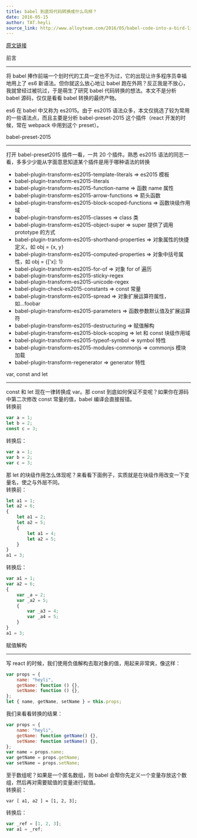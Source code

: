 ```yaml
---
title: babel 到底将代码转换成什么鸟样？
date: 2016-05-15
author: TAT.heyli
source_link: http://www.alloyteam.com/2016/05/babel-code-into-a-bird-like/
---
```


<!-- {% raw %} - for jekyll -->

[原文链接](https://github.com/lcxfs1991/blog/issues/9)

前言  

* * *

将 babel 捧作前端一个划时代的工具一定也不为过，它的出现让许多程序员幸福地用上了 es6 新语法。但你就这么放心地让 babel 跑在外网？反正我是不放心，我就曾经过被坑过，于是萌生了研究 babel 代码转换的想法。本文不是分析 babel 源码，仅仅是看看 babel 转换的最终产物。

es6 在 babel 中又称为 es2015。由于 es2015 语法众多，本文仅挑选了较为常用的一些语法点，而且主要是分析 babel-preset-2015 这个插件（react 开发的时候，常在 webpack 中用到这个 preset）。

babel-preset-2015  

* * *

打开 babel-preset2015 插件一看，一共 20 个插件。熟悉 es2015 语法的同志一看，多多少少能从字面意思知道某个插件是用于哪种语法的转换

-   babel-plugin-transform-es2015-template-literals => es2015 模板
-   babel-plugin-transform-es2015-literals
-   babel-plugin-transform-es2015-function-name => 函数 name 属性
-   babel-plugin-transform-es2015-arrow-functions => 箭头函数
-   babel-plugin-transform-es2015-block-scoped-functions => 函数块级作用域
-   babel-plugin-transform-es2015-classes => class 类
-   babel-plugin-transform-es2015-object-super => super 提供了调用 prototype 的方式
-   babel-plugin-transform-es2015-shorthand-properties => 对象属性的快捷定义，如 obj = {x, y}
-   babel-plugin-transform-es2015-computed-properties => 对象中括号属性，如 obj = {\['x]: 1}
-   babel-plugin-transform-es2015-for-of => 对象 for of 遍历
-   babel-plugin-transform-es2015-sticky-regex
-   babel-plugin-transform-es2015-unicode-regex
-   babel-plugin-check-es2015-constants => const 常量
-   babel-plugin-transform-es2015-spread => 对象扩展运算符属性，如...foobar
-   babel-plugin-transform-es2015-parameters => 函数参数默认值及扩展运算符
-   babel-plugin-transform-es2015-destructuring => 赋值解构
-   babel-plugin-transform-es2015-block-scoping => let 和 const 块级作用域
-   babel-plugin-transform-es2015-typeof-symbol => symbol 特性
-   babel-plugin-transform-es2015-modules-commonjs => commonjs 模块加载
-   babel-plugin-transform-regenerator => generator 特性

var, const and let  

* * *

const 和 let 现在一律转换成 var。那 const 到底如何保证不变呢？如果你在源码中第二次修改 const 常量的值，babel 编译会直接报错。  
转换前

```javascript
var a = 1;
let b = 2;
const c = 3;
```

转换后：

```javascript
var a = 1;
var b = 2;
var c = 3;
```

那 let 的块级作用怎么体现呢？来看看下面例子，实质就是在块级作用改变一下变量名，使之与外层不同。  
转换前：

```javascript
let a1 = 1;
let a2 = 6;
{
    let a1 = 2;
    let a2 = 5;
    {
        let a1 = 4;
        let a2 = 5;
    }
}
a1 = 3;
```

转换后：

```javascript
var a1 = 1;
var a2 = 6;
{
    var _a = 2;
    var _a2 = 5;
    {
        var _a3 = 4;
        var _a4 = 5;
    }
}
a1 = 3;
```

赋值解构  

* * *

写 react 的时候，我们使用负值解构去取对象的值，用起来非常爽，像这样：

```javascript
var props = {
    name: "heyli",
    getName: function () {},
    setName: function () {},
};
let { name, getName, setName } = this.props;
```

我们来看看转换的结果：

```javascript
var props = {
    name: "heyli",
    getName: function getName() {},
    setName: function setName() {},
};
var name = props.name;
var getName = props.getName;
var setName = props.setName;
```

至于数组呢？如果是一个匿名数组，则 babel 会帮你先定义一个变量存放这个数组，然后再对需要赋值的变量进行赋值。  
转换前：

    var [ a1, a2 ] = [1, 2, 3];

转换后：

```javascript
var _ref = [1, 2, 3];
var a1 = _ref;
```


<!-- {% endraw %} - for jekyll -->